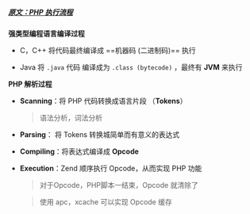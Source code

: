 #####  [原文：PHP 执行流程](http://www.maiziedu.com/course/760-10996/)

**强类型编程语言编译过程**

- C，C++ 将代码最终编译成 ==机器码 (二进制码)== 执行

- Java 将 `.java` 代码 编译成为 `.class (bytecode)` ，最终有 **JVM** 来执行


**PHP 解析过程**

- **Scanning**：将 PHP 代码转换成语言片段 （**Tokens**）

    > 语法分析，词法分析

- **Parsing**： 将 Tokens 转换城简单而有意义的表达式

- **Compiling**：将表达式编译成 **Opcode**

- **Execution**：Zend 顺序执行 Opcode，从而实现 PHP 功能

    > 对于Opcode，PHP脚本一结束，Opcode 就清除了

    > 使用 apc，xcache 可以实现 Opcode 缓存

